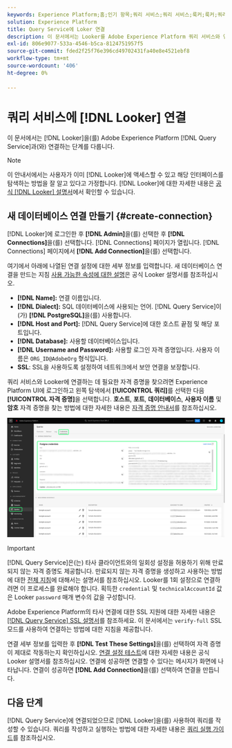 ```yaml
---
keywords: Experience Platform;홈;인기 항목;쿼리 서비스;쿼리 서비스;룩커;룩커;쿼리 서비스에 연결;
solution: Experience Platform
title: Query Service에 Loker 연결
description: 이 문서에서는 Looker를 Adobe Experience Platform 쿼리 서비스와 연결하는 단계를 안내합니다.
exl-id: 806e9077-533a-4546-b5ca-8124751957f5
source-git-commit: fded2f25f76e396cd49702431fa40e8e4521ebf8
workflow-type: tm+mt
source-wordcount: '406'
ht-degree: 0%

---
```


# 쿼리 서비스에 [!DNL Looker] 연결

이 문서에서는 [!DNL Looker]을(를) Adobe Experience Platform [!DNL Query Service]과(와) 연결하는 단계를 다룹니다.

>[!NOTE]
>
> 이 안내서에서는 사용자가 이미 [!DNL Looker]에 액세스할 수 있고 해당 인터페이스를 탐색하는 방법을 잘 알고 있다고 가정합니다. [!DNL Looker]에 대한 자세한 내용은 [공식 [!DNL Looker] 설명서](https://docs.looker.com/)에서 확인할 수 있습니다.

## 새 데이터베이스 연결 만들기 {#create-connection}

[!DNL Looker]에 로그인한 후 **[!DNL Admin]**&#x200B;을(를) 선택한 후 **[!DNL Connections]**&#x200B;을(를) 선택합니다. [!DNL Connections] 페이지가 열립니다. [!DNL Connections] 페이지에서 **[!DNL Add Connection]**&#x200B;을(를) 선택합니다.

여기에서 아래에 나열된 연결 설정에 대한 세부 정보를 입력합니다. 새 데이터베이스 연결을 만드는 지침 [사용 가능한 속성에 대한 설명](https://cloud.google.com/looker/docs/connecting-to-your-db#creating_a_new_database_connection)은 공식 Looker 설명서를 참조하십시오.

- **[!DNL Name]:** 연결 이름입니다.
- **[!DNL Dialect]:** SQL 데이터베이스에 사용되는 언어. [!DNL Query Service]이(가) **[!DNL PostgreSQL]**&#x200B;을(를) 사용합니다.
- **[!DNL Host and Port]:** [!DNL Query Service]에 대한 호스트 끝점 및 해당 포트입니다.
- **[!DNL Database]:** 사용할 데이터베이스입니다.
- **[!DNL Username and Password]:** 사용할 로그인 자격 증명입니다. 사용자 이름은 `ORG_ID@AdobeOrg` 형식입니다.
- **SSL**: SSL을 사용하도록 설정하여 네트워크에서 보안 연결을 보장합니다.

쿼리 서비스와 Looker에 연결하는 데 필요한 자격 증명을 찾으려면 Experience Platform UI에 로그인하고 왼쪽 탐색에서 **[!UICONTROL 쿼리]**&#x200B;를 선택한 다음 **[!UICONTROL 자격 증명]**&#x200B;을 선택합니다. **호스트**, **포트**, **데이터베이스**, **사용자 이름** 및 **암호** 자격 증명을 찾는 방법에 대한 자세한 내용은 [자격 증명 안내서](../ui/credentials.md)를 참조하십시오.

![자격 증명과 만료 자격 증명이 강조 표시된 Experience Platform 쿼리 작업 영역의 자격 증명 페이지입니다.](../images/clients/looker/query-service-credentials-page.png)

>[!IMPORTANT]
>
>[!DNL Query Service]은(는) 타사 클라이언트와의 일회성 설정을 허용하기 위해 만료되지 않는 자격 증명도 제공합니다. 만료되지 않는 자격 증명을 생성하고 사용하는 방법에 대한 [전체 지침](../ui/credentials.md#non-expiring-credentials)에 대해서는 설명서를 참조하십시오. Looker를 1회 설정으로 연결하려면 이 프로세스를 완료해야 합니다. 획득한 `credential` 및 `technicalAccountId` 값은 Looker `password` 매개 변수의 값을 구성합니다.

Adobe Experience Platform의 타사 연결에 대한 SSL 지원에 대한 자세한 내용은 [[!DNL Query Service] SSL 설명서](./ssl-modes.md)를 참조하세요. 이 문서에서는 `verify-full` SSL 모드를 사용하여 연결하는 방법에 대한 지침을 제공합니다.

연결 세부 정보를 입력한 후 **[!DNL Test These Settings]**&#x200B;을(를) 선택하여 자격 증명이 제대로 작동하는지 확인하십시오. [연결 설정 테스트](https://cloud.google.com/looker/docs/connecting-to-your-db#testing_your_connection_settings)에 대한 자세한 내용은 공식 Looker 설명서를 참조하십시오. 연결에 성공하면 연결할 수 있다는 메시지가 화면에 나타납니다. 연결이 성공하면 **[!DNL Add Connection]**&#x200B;을(를) 선택하여 연결을 만듭니다.

## 다음 단계

[!DNL Query Service]에 연결되었으므로 [!DNL Looker]을(를) 사용하여 쿼리를 작성할 수 있습니다. 쿼리를 작성하고 실행하는 방법에 대한 자세한 내용은 [쿼리 실행 가이드](../best-practices/writing-queries.md)를 참조하십시오.
